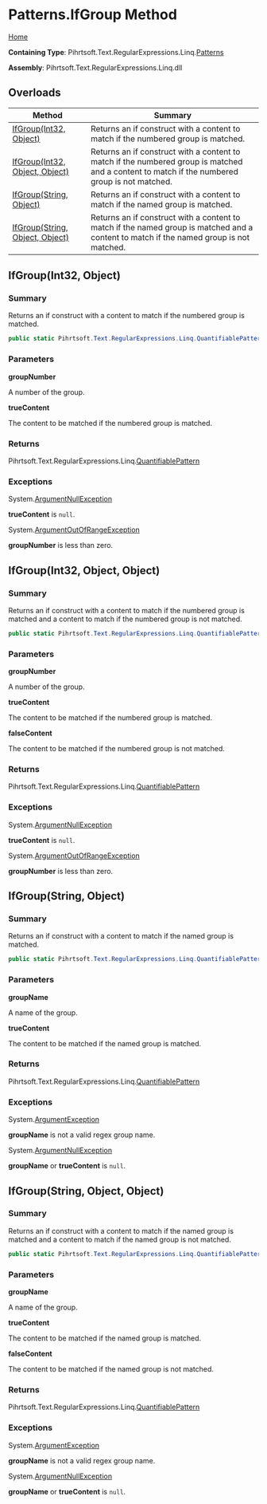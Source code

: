 # Patterns\.IfGroup Method

[Home](../../../../../../README.md)

**Containing Type**: Pihrtsoft\.Text\.RegularExpressions\.Linq\.[Patterns](../README.md)

**Assembly**: Pihrtsoft\.Text\.RegularExpressions\.Linq\.dll

## Overloads

| Method | Summary |
| ------ | ------- |
| [IfGroup(Int32, Object)](#Pihrtsoft_Text_RegularExpressions_Linq_Patterns_IfGroup_System_Int32_System_Object_) | Returns an if construct with a content to match if the numbered group is matched\. |
| [IfGroup(Int32, Object, Object)](#Pihrtsoft_Text_RegularExpressions_Linq_Patterns_IfGroup_System_Int32_System_Object_System_Object_) | Returns an if construct with a content to match if the numbered group is matched and a content to match if the numbered group is not matched\. |
| [IfGroup(String, Object)](#Pihrtsoft_Text_RegularExpressions_Linq_Patterns_IfGroup_System_String_System_Object_) | Returns an if construct with a content to match if the named group is matched\. |
| [IfGroup(String, Object, Object)](#Pihrtsoft_Text_RegularExpressions_Linq_Patterns_IfGroup_System_String_System_Object_System_Object_) | Returns an if construct with a content to match if the named group is matched and a content to match if the named group is not matched\. |

## IfGroup\(Int32, Object\) <a name="Pihrtsoft_Text_RegularExpressions_Linq_Patterns_IfGroup_System_Int32_System_Object_"></a>

### Summary

Returns an if construct with a content to match if the numbered group is matched\.

```csharp
public static Pihrtsoft.Text.RegularExpressions.Linq.QuantifiablePattern IfGroup(int groupNumber, object trueContent)
```

### Parameters

**groupNumber**

A number of the group\.

**trueContent**

The content to be matched if the numbered group is matched\.

### Returns

Pihrtsoft\.Text\.RegularExpressions\.Linq\.[QuantifiablePattern](../../QuantifiablePattern/README.md)

### Exceptions

System\.[ArgumentNullException](https://docs.microsoft.com/en-us/dotnet/api/system.argumentnullexception)

**trueContent** is `null`\.

System\.[ArgumentOutOfRangeException](https://docs.microsoft.com/en-us/dotnet/api/system.argumentoutofrangeexception)

**groupNumber** is less than zero\.

## IfGroup\(Int32, Object, Object\) <a name="Pihrtsoft_Text_RegularExpressions_Linq_Patterns_IfGroup_System_Int32_System_Object_System_Object_"></a>

### Summary

Returns an if construct with a content to match if the numbered group is matched and a content to match if the numbered group is not matched\.

```csharp
public static Pihrtsoft.Text.RegularExpressions.Linq.QuantifiablePattern IfGroup(int groupNumber, object trueContent, object falseContent)
```

### Parameters

**groupNumber**

A number of the group\.

**trueContent**

The content to be matched if the numbered group is matched\.

**falseContent**

The content to be matched if the numbered group is not matched\.

### Returns

Pihrtsoft\.Text\.RegularExpressions\.Linq\.[QuantifiablePattern](../../QuantifiablePattern/README.md)

### Exceptions

System\.[ArgumentNullException](https://docs.microsoft.com/en-us/dotnet/api/system.argumentnullexception)

**trueContent** is `null`\.

System\.[ArgumentOutOfRangeException](https://docs.microsoft.com/en-us/dotnet/api/system.argumentoutofrangeexception)

**groupNumber** is less than zero\.

## IfGroup\(String, Object\) <a name="Pihrtsoft_Text_RegularExpressions_Linq_Patterns_IfGroup_System_String_System_Object_"></a>

### Summary

Returns an if construct with a content to match if the named group is matched\.

```csharp
public static Pihrtsoft.Text.RegularExpressions.Linq.QuantifiablePattern IfGroup(string groupName, object trueContent)
```

### Parameters

**groupName**

A name of the group\.

**trueContent**

The content to be matched if the named group is matched\.

### Returns

Pihrtsoft\.Text\.RegularExpressions\.Linq\.[QuantifiablePattern](../../QuantifiablePattern/README.md)

### Exceptions

System\.[ArgumentException](https://docs.microsoft.com/en-us/dotnet/api/system.argumentexception)

**groupName** is not a valid regex group name\.

System\.[ArgumentNullException](https://docs.microsoft.com/en-us/dotnet/api/system.argumentnullexception)

**groupName** or **trueContent** is `null`\.

## IfGroup\(String, Object, Object\) <a name="Pihrtsoft_Text_RegularExpressions_Linq_Patterns_IfGroup_System_String_System_Object_System_Object_"></a>

### Summary

Returns an if construct with a content to match if the named group is matched and a content to match if the named group is not matched\.

```csharp
public static Pihrtsoft.Text.RegularExpressions.Linq.QuantifiablePattern IfGroup(string groupName, object trueContent, object falseContent)
```

### Parameters

**groupName**

A name of the group\.

**trueContent**

The content to be matched if the named group is matched\.

**falseContent**

The content to be matched if the named group is not matched\.

### Returns

Pihrtsoft\.Text\.RegularExpressions\.Linq\.[QuantifiablePattern](../../QuantifiablePattern/README.md)

### Exceptions

System\.[ArgumentException](https://docs.microsoft.com/en-us/dotnet/api/system.argumentexception)

**groupName** is not a valid regex group name\.

System\.[ArgumentNullException](https://docs.microsoft.com/en-us/dotnet/api/system.argumentnullexception)

**groupName** or **trueContent** is `null`\.

